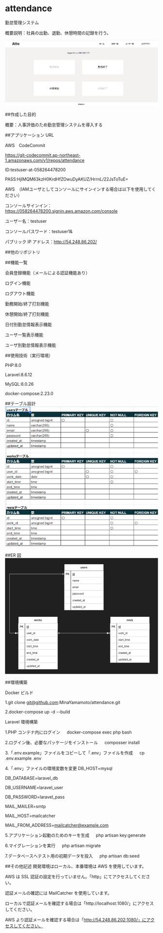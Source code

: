 # attendance

勤怠管理システム

概要説明：社員の出勤、退勤、休憩時間の記録を行う。

![Alt text](image-2.png)

##作成した目的

概要：人事評価のため勤怠管理システムを導入する

##アプリケーション URL

AWS　CodeCommit

https://git-codecommit.ap-northeast-1.amazonaws.com/v1/repos/attendance

ID:testuser-at-058264478200

PASS:HjIMQM63kzH0KrdHfZOwuDyAKUZ/HrrnL/22JsToTuE=

AWS　（IAMユーザとしてコンソールにサインインする場合は以下を使用してください）

コンソールサインイン：https://058264478200.signin.aws.amazon.com/console

ユーザー名：testuser

コンソールパスワード：testuser1&

パブリック IP アドレス：http://54.248.86.202/

##他のリポジトリ

##機能一覧

会員登録機能（メールによる認証機能あり）

ログイン機能

ログアウト機能

勤務開始/終了打刻機能

休憩開始/終了打刻機能

日付別勤怠情報表示機能

ユーザ一覧表示機能

ユーザ別勤怠情報表示機能

##使用技術（実行環境）

PHP:8.0

Laravel:8.6.12

MySQL:8.0.26

docker-compose:2.23.0

##テーブル設計
![Alt text](image.png)

##ER 図
![Alt text](image-1.png)

##環境構築

Docker ビルド

1.git clone git@github.com:MinaYamamoto/attendance.git

2.docker-compose up -d --build

Laravel 環境構築

1.PHP コンテナ内にログイン
　 docker-compose exec php bash

2.ログイン後、必要なパッケージをインストール
　 composser install

3.「.env.example」ファイルをコピーして「.env」ファイルを作成
　 cp .env.example .env

4.「.env」ファイルの環境変数を変更
DB_HOST=mysql

DB_DATABASE=laravel_db

DB_USERNAME=laravel_user

DB_PASSWORD=laravel_pass

MAIL_MAILER=smtp

MAIL_HOST=mailcatcher

MAIL_FROM_ADDRESS=mailcatcher@example.com

5.アプリケーション起動のためのキーを生成
　 php artisan key:generate

6.マイグレーションを実行
　 php artisan migrate

7.データベースへテスト用の初期データを投入
　 php artisan db:seed

##その他記述
開発環境はローカル、本番環境は AWS を使用しています。

AWS は SSL 認証の設定を行っていません。「http」にてアクセスしてください。

認証メールの確認には MailCatcher を使用しています。

ローカルで認証メールを確認する場合は「http://localhost:1080/」にアクセスしてください。

AWS より認証メールを確認する場合は「http://54.248.86.202:1080/」にアクセスしてください。
